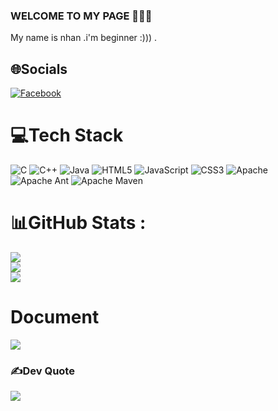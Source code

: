 ### WELCOME TO MY PAGE 👋👋👋
My name is nhan .i'm beginner :))) .<br>
## 🌐Socials
[![Facebook](https://img.shields.io/badge/Facebook-%231877F2.svg?logo=Facebook&logoColor=white)](https://facebook.com/https://www.facebook.com/nguen.thanhnhan.94?locale=vi_VN) 

# 💻Tech Stack
![C](https://img.shields.io/badge/c-%2300599C.svg?style=flat&logo=c&logoColor=white) ![C++](https://img.shields.io/badge/c++-%2300599C.svg?style=flat&logo=c%2B%2B&logoColor=white) ![Java](https://img.shields.io/badge/java-%23ED8B00.svg?style=flat&logo=java&logoColor=white) ![HTML5](https://img.shields.io/badge/html5-%23E34F26.svg?style=flat&logo=html5&logoColor=white) ![JavaScript](https://img.shields.io/badge/javascript-%23323330.svg?style=flat&logo=javascript&logoColor=%23F7DF1E) ![CSS3](https://img.shields.io/badge/css3-%231572B6.svg?style=flat&logo=css3&logoColor=white) ![Apache](https://img.shields.io/badge/apache-%23D42029.svg?style=flat&logo=apache&logoColor=white) ![Apache Ant](https://img.shields.io/badge/Apache%20Ant-A81C7D?style=flat&logo=Apache%20Ant&logoColor=white) ![Apache Maven](https://img.shields.io/badge/Apache%20Maven-C71A36?style=flat&logo=Apache%20Maven&logoColor=white)


# 📊GitHub Stats :
![](https://github-readme-stats.vercel.app/api?username=nhan23ejwaf&theme=radical&hide_border=false&include_all_commits=false&count_private=false)<br/>
![](https://github-readme-streak-stats.herokuapp.com/?user=nhan23ejwaf&theme=radical&hide_border=false)<br/>
![](https://github-readme-stats.vercel.app/api/top-langs/?username=nhan23ejwaf&theme=radical&hide_border=false&include_all_commits=false&count_private=false&layout=compact)

# Document 
<a href="https://github.com/nhan23ejwaf/Git/">
  <img align="center" src="https://github-readme-stats.vercel.app/api/pin/?username=nhan23ejwaf&repo=Git&theme=dark" />
</a>


### ✍️Dev Quote
![](https://quotes-github-readme.vercel.app/api?type=horizontal&theme=radical)



